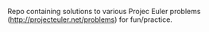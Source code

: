 Repo containing solutions to various Projec Euler problems (http://projecteuler.net/problems) for fun/practice.